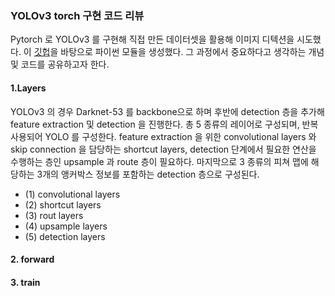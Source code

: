 ### YOLOv3 torch 구현 코드 리뷰
Pytorch 로 YOLOv3 를 구현해 직접 만든 데이터셋을 활용해 이미지 디텍션을 시도했다. 
이 [깃헙](https://github.com/ayooshkathuria/YOLO_v3_tutorial_from_scratch)을 바탕으로 파이썬 모듈을 생성했다. 그 과정에서 중요하다고 생각하는 개념 및 코드를 공유하고자 한다. 

#### 1.Layers
YOLOv3 의 경우 Darknet-53 를 backbone으로 하며 후반에 detection 층을 추가해 feature extraction 및 detection 을 진행한다. 총 5 종류의 레이어로 구성되며, 반복 사용되어 YOLO 를 구성한다. feature extraction 을 위한 convolutional layers 와 skip connection 을 담당하는 shortcut layers, detection 단계에서 필요한 연산을 수행하는 층인 upsample 과 route 층이 필요하다. 마지막으로 3 종류의 피쳐 맵에 해당하는 3개의 앵커박스 정보를 포함하는 detection 층으로 구성된다.

- (1) convolutional layers
- (2) shortcut layers
- (3) rout layers
- (4) upsample layers
- (5) detection layers

#### 2. forward


#### 3. train 

